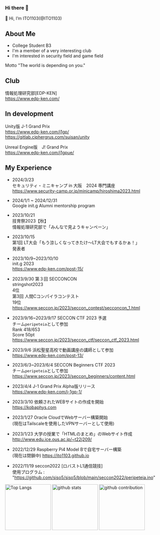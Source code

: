 ### Hi there 👋

<!--
**ITO1103/ITO1103** is a ✨ _special_ ✨ repository because its `README.md` (this file) appears on your GitHub profile.

Here are some ideas to get you started:

- 🔭 I’m currently working on ...
- 🌱 I’m currently learning ...
- 👯 I’m looking to collaborate on ...
- 🤔 I’m looking for help with ...
- 💬 Ask me about ...
- 📫 How to reach me: ...
- 😄 Pronouns: ...
- ⚡ Fun fact: ...
-->
👋 Hi, I’m ITO1103(@ITO1103)
## About Me

- College Student B3
- I'm a member of a very interesting club
- I'm interested in security field and game field

Motto
"The world is depending on you."

## Club
情報処理研究部[EDP-KEN]  
https://www.edp-ken.com/

## In development
Unity版 J-1 Grand Prix  
https://www.edp-ken.com/j1gp/  
https://gitlab.ciphergrus.com/suisan/unity

Unreal Engine版　J! Grand Prix  
https://www.edp-ken.com/j1gpue/


## My Experience
- 2024/3/23  
セキュリティ・ミニキャンプ in 大阪　2024 専門講座  
https://www.security-camp.or.jp/minicamp/hiroshima2023.html

- 2024/1/1 ~ 2024/12/31  
Google init.g Alumni mentorship program

- 2023/10/21  
技育祭2023【秋】  
情報処理研究部で「みんなで見ようキャンペーン」

- 2023/10/15  
第1回 LT大会「もう涼しくなってきたけ〜LT大会でもするかぁ！」  
発表者

- 2023/10/9~2023/10/10  
    init.g 2023  
  https://www.edp-ken.com/post-15/
    

- 2023/9/30
    第３回 SECCONCON  
    stringshot2023  
    4位  
    第3回 人間Cコンパイラコンテスト  
    19位  
    https://www.seccon.jp/2023/seccon_contest/secconcon_1.html

- 2023/9/16~2023/9/17
    SECCON CTF 2023 予選  
    チーム```peripeteia```として参加  
    Rank 418/653  
    Score 50pt  
    https://www.seccon.jp/2023/seccon_ctf/seccon_ctf_2023.html

- 2023/9/6
    浜松聖星高校で動画講座の講師として参加  
    https://www.edp-ken.com/post-13/

- 2023/6/3~2023/6/4
    SECCON Beginners CTF 2023  
    チーム```peripeteia```として参加  
    https://www.seccon.jp/2023/seccon_beginners/content.html

- 2023/4/4
    J-1 Grand Prix Alpha版リリース  
    https://www.edp-ken.com/j-1gp-1/


- 2023/3/10
    依頼されたWEBサイトの作成を開始  
    https://kobaphys.com


- 2023/1/27
    Oracle CloudでWebサーバー構築開始  
    (現在はTailscaleを使用したVPNサーバーとして使用)


- 2023/1/23
    大学の授業で「HTMLのまとめ」のWebサイト作成  
    http://www.edu.ice.ous.ac.jp/~t22j209/


- 2022/12/29
    Raspberry Pi4 Model Bで自宅サーバー構築  
    (現在は閉鎖中)
    https://ito1103.github.io


- 2022/11/19
    seccon2022 [ロバストL1通信競技]  
    使用プログラム : "https://github.com/siso5/siso5/blob/main/seccon2022/peripeteia.ino" 


<p align="left"> 
  <img alt="Top Langs" height="150px" src="https://github-readme-stats.vercel.app/api/top-langs/?username=ITO1103&layout=compact&count_private=true&show_icons=true&theme=onedark" />
  <img alt="github stats" height="150px" src="https://github-readme-stats.vercel.app/api?username=ITO1103&count_private=true&show_icons=true&show_icons=true&theme=onedark" />
  <img alt="github contribution" height="150px" src="https://github-readme-streak-stats.herokuapp.com/?user=ITO1103">
</p>
